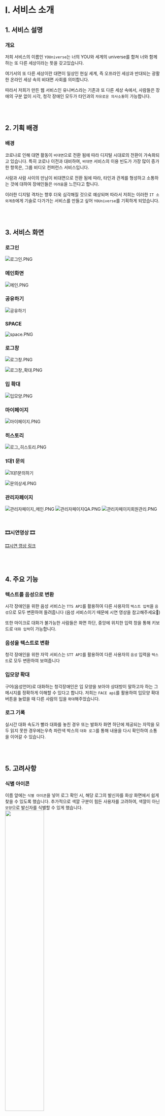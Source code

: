 # Ⅰ. 서비스 소개
## 1. 서비스 설명

### 개요

저희 서비스의 이름인 `YOUniverse`는 너의 YOU와 세계의 universe를 합쳐 너와 함께하는 또 다른 세상이라는 뜻을 갖고있습니다.

여기서의 또 다른 세상이란 대면이 일상인 현실 세계, 즉 오프라인 세상과 반대되는 광활한 온라인 세상 속의 비대면 사회를 의미합니다.

따라서 저희가 만든 웹 서비스인 유니버스라는 기존과 또 다른 세상 속에서, 사람들은 장애의 구분 없이 시각, 청각 장애인 모두가 타인과의 `자유로운 의사소통`이 가능합니다.

<br/>
<br/>

## 2. 기획 배경

### 배경

코로나로 인해 대면 활동이 `비대면`으로 전환 됨에 따라 디지털 시대로의 전환이 가속화되고 있습니다.
특히 코로나 이전과 대비하여, `비대면` 서비스의 이용 빈도가 가장 많이 증가한 항목은, 그룹 비디오 컨퍼런스 서비스입니다.

사람과 사람 사이의 만남이 비대면으로 전환 됨에 따라, 타인과 관계를 형성하고 소통하는 것에 대하여 장애인들은 `어려움`을 느낀다고 합니다. 

이러한 디지털 격차는 향후 더욱 심각해질 것으로 예상되며 따라서 저희는 이러한 `IT 소외계층`에게 기술로 다가가는 서비스를 만들고 싶어 `YOUniverse`를 기획하게 되었습니다.

<br/>
<br/>

## 3. 서비스 화면
### 로그인
![로그인.PNG](/uploads/844f75fc5b49f331ab17250b5008c1e7/로그인.PNG.png)

### 메인화면
![메인.PNG](/uploads/83759772c5593a75e55224e4f8f5aac6/메인.PNG.png)

### 공유하기
![공유하기](/uploads/4093145cab7896542e8d5e1e2850ae7e/공유하기.PNG)

### SPACE
![space.PNG](/uploads/07183e2d5fd7bf6e2d1db64fc38d7aa5/space.PNG.png)

### 로그창
![로그창.PNG](/uploads/981289fd6fedfce7d8e5fd3fcd0d1449/로그창.PNG.png)

![로그창_확대.PNG](/uploads/ee62ef20c05d4a5a73a004480f97f32a/로그창_확대.PNG.png)

### 입 확대
![입모양.PNG](/uploads/bc9973b4b51375d541d144d2704d460c/입모양.PNG.png)


### 마이페이지
![마이페이지.PNG](/uploads/fbaa64ef7340d932235b191edcbeeb85/마이페이지.PNG.png)

### 히스토리
![로그_히스토리.PNG](/uploads/6d27fcdec6215396ffc465752a282d9f/로그_히스토리.PNG.png)

### 1대1 문의
![1대1문의하기](/uploads/9344c2296d2033736efd60087ce04205/1대1문의하기.png)

![문의상세.PNG](/uploads/daea6384b781469691764e091ee83ca8/문의상세.PNG.png)

### 관리자페이지
![관리자페이지_메인.PNG](/uploads/8ac7476af173719bd04af63cebe37c2d/관리자페이지_메인.PNG.png)
![관리자페이지QA.PNG](/uploads/e02a80d16d62fa2a86be9827e2a85a42/관리자페이지QA.PNG.png)
![관리자페이지회원관리.PNG](/uploads/3e78a0dd30a3a98ce71e94f1fa01119f/관리자페이지회원관리.PNG.png)



<br/>


### 🎞시연영상 🎞
[🎞시연 영상 링크]()

<br/>
<br/>

## 4. 주요 기능

### 텍스트를 음성으로 변환
시각 장애인을 위한 음성 서비스는 `TTS API`를 활용하여 다른 사용자의 `텍스트 입력`을 `음성`으로 모두 변환하여 들려줍니다 (음성 서비스이기 때문에 시연 영상을 참고해주세요🙂)

또한 마이크로 대화가 불가능한 사람들은 화면 하단, 중앙에 위치한 입력 창을 통해 키보드로 `대화 입력`이 가능합니다.



### 음성을 텍스트로 변환
청각 장애인을 위한 자막 서비스는 `STT API`를 활용하여 다른 사용자의 `음성` 입력을 `텍스트`로 모두 변환하여 보여줍니다


### 입모양 확대
구어(음성언어)로 대화하는 청각장애인은 입 모양을 보아야 상대방이 말하고자 하는 그 메시지를 정확하게 이해할 수 있다고 합니다. 저희는 `FACE api`를 활용하여 입모양 확대 버튼을 눌렀을 때 다른 사람의 입을 `확대`해주었습니다.

### 로그 기록
실시간 대화 속도가 빨라 대화를 놓친 경우 또는 발화자 화면 하단에 제공되는 자막을 모두 읽지 못한 경우에는우측 파란색 박스의 `대화 로그`를 통해 내용을 다시 확인하여 소통을 이어갈 수 있습니다.



<br/><br/>

## 5. 고려사항
### 식별 아이콘 
이름 앞에는 `식별 아이콘`을 넣어 로그 확인 시, 해당 로그의 발신자를 화상 화면에서 쉽게 찾을 수 있도록 했습니다. 추가적으로 색깔 구분이 힘든 사용자를 고려하여, 색깔이 아닌 `모양`으로 발신자를 식별할 수 있게 했습니다. 
<br/>
<img src="/uploads/9f080b065e45d254e3d3ac35ee69decd/image.png" width="50%"></img>

<br/>
<br/>

### 로그 글씨 크기 조절
로그 창 하단에 있는 글씨 크기 `축소`, `확대` 버튼을 사용해서 로그창에서 로그 글씨 크기를 조절할 수 있습니다.<br/>


![image](/uploads/00402a930382cb8a10874f6f5c72e16a/image.png)

<br/>
<br/>

### alt 태그
화면에 보이는 모든 버튼에 `alt 속성`을 부여하고, 페이지 내의 주요 기능을 화면 상단으로 배치하여 시각 장애인이 스크린 리더를 활용하였을때 이용에 불편함이 없도록 구성하였습니다.
<br/>
<br/>

### 색상 선정
저희는 `명암 대비`가 4.5 이상인 색의 조합을 사용하여 색약 사용자의 편의성과 가독성을 높였습니다.<br/>
<img src="/uploads/8ea734a46619a14893a71fa527bc0183/image.png" width="30%"></img>
![image](/uploads/f9d04590328fdab4360ef70cb6798f32/image.png)
<br/>
<br/>

### 간단한 UI/UX
심플한 UI/UX를 설계하기 위해 폰트의 기본 크기는 20px로 하였으며 또한 각 페이지 내부 요소를 간소화하여 사용자가 편안하고 쉽게 사용할 수 있도록 하였습니다.<br/>
![image](/uploads/ab2bb6a6f6ac89c9c11c8f7224873627/image.png)





<br/>
<br/>

# Ⅱ. 개발

## 1. 개발환경


<br/><br/>
## 2. 기술 스택

### WebRTC

> WebRTC (Web Real-Time Communication)는 웹 브라우저 간에 플러그인의 도움 없이 서로 통신할 수 있도록 설계된 API이다. 
>
> W3C에서 제시된 초안이며, 음성 통화, 영상 통화, P2P 파일 공유 등으로 활용될 수 있다.

<br/>

### [openVidu](https://openvidu.io/)


> OpenVidu is a platform to facilitate the addition of video calls in your web or mobile application. It provides a complete stack of technologies very easy to integrate in your application. Our main goal is to allow developers to add real-time communications to their apps very fast and with low impact in their code.


<!-- 
WebRTC를 보다 간단하게 적용할 수 있고, 다양한 프레임워크와 호환성이 높은 openvidu를 사용하여 프로젝트를 진행했습니다. 사용 방법은 openvidu tutorail 또는, 프로젝트의 front 폴더 하위의 gameroom 등에서 확인 할 수 있습니다.
-->

<br/>

YOUniverse에서 openvidu를 사용해서 WebRTC를 구현합니다. 실시간으로 여러명과 소통이 가능하며, 링크를 통해 다른 사람들를 초대할 수 있습니다.

<br/>
<br/>

### [face API](https://github.com/justadudewhohacks/face-api.js)

> JavaScript face recognition API for the browser and nodejs implemented on top of tensorflow.js core


YOUniverse에서는 face api에서 land mark를 기능을 사용합니다. 입 모양을 확대하기 위해서 face api에서 입의 위치를 가져오고, 그 위치를 기반으로 입 부분만 확대해서 보여주는 기능을 제공합니다.

<br/>

### [Web Speech API](https://developer.mozilla.org/en-US/docs/Web/API/Web_Speech_API)

> web Speech api 설명

YOUniverse에서는 web Speeck API를 사용해서 TTS(Text To Speech)와 STT(Speech To Text)를 구현합니다. 마이크가 켜져있는 동안에 STT를 사용해서 사용자의 음성을 텍스트로 변환하고, 로그창에 기록합니다.
또한 시각 장애인을 위해 TTS를 사용해서 텍스트를 음성으로 읽어주는 기능이 포함되어 있습니다.

<br/>
<br/>



## 3. 서비스 아키텍처

서비스 아키텍처 사진 넣기
<br/><br/>
## 4. CICD/ SSL 인증서

<br/>
<br/>


# Ⅲ. 프로젝트

## 1. 협업툴

### Jira
스프린트는 월~일까지 약 일주일을 스프린트의 기간으로 정했습니다.
매주 월요일에 일주일 동안 해야하는 태스크들을 정하고, 스토리 포인트와 담당자를 등록 후 스프린트를 시작했습니다.
* 에픽은 페이지별로 화상룸, 마이페이지, 관리자 등으로 구성했습니다.
* 스토리는 사용자 입장에서 기능을 사용하는 과정으로 등록했습니다. 
* 태스크는 개발할 기능들을 나눠서 작성했습니다.


### Notion
프로젝트에 필요한 일정관리, 발표준비, api 명세 등을 정리하고, 팀원들이 볼 수 있도록 했습니다.

[노션 링크]


### Git Flow
master 브랜치 하위에 dev 브랜치를 생성하고, frontend와 backend 브랜치를 각각 생성했습니다.
각 기능별로 feature 브랜치를 생성하고, 완료된 기능은 frontend/backend 브랜치에 merge 했습니다.

#### convention
[🤝개발 컨벤션](https://www.notion.so/458ce39591f9401ebe02308e6cef270c)
원활한 의사소통을 위해 convention을 정하여 커밋과 브랜치를 생성하였습니다.

<br/><br/>
## 2. 백로그
개발을 시작하기 전, 전체적인 기능을 정리하기 위해 백로그를 작성했습니다. 
백로그는 화면 단위별로 작성했으며, Jira 및 branch naming을 작성할 때 백로그를 참고하였습니다.
![백로그](/uploads/6597aac4d4e8ae7a784bdedc9961fff5/백로그.gif)

<br/><br/>
## 3. 디자인
와이어 프레임을 작성하기 위해서 피그마를 사용했습니다. 
![image](/uploads/42fce88fc4d9b317ec7a8001df32606e/image.png)


프로크리에이터를 사용하여 배경 및 아이콘 요소를 생성하였습니다.


<br/><br/>

# Ⅴ. 팀원 소개

* 김대현
* 김윤민
* 노은영
* 서은지
* 문서희
* 천지석






